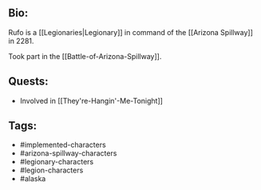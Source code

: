 ## Bio:

Rufo is a [[Legionaries|Legionary]] in command of the [[Arizona Spillway]] in 2281.

Took part in the [[Battle-of-Arizona-Spillway]].

## Quests:

- Involved in [[They're-Hangin'-Me-Tonight]]

## Tags:

- #implemented-characters
- #arizona-spillway-characters
- #legionary-characters
- #legion-characters
- #alaska